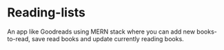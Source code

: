 # Reading-lists
An app like Goodreads using MERN stack where you can add new books-to-read, save read books and update currently reading books. 
